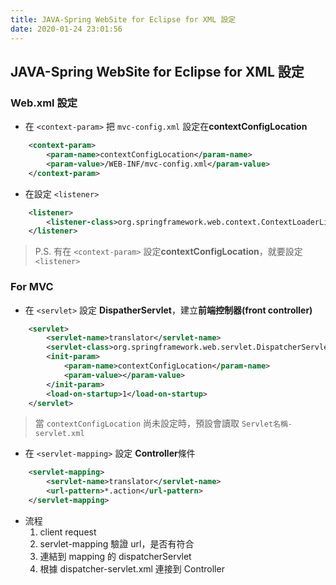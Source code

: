 ```yaml
---
title: JAVA-Spring WebSite for Eclipse for XML 設定
date: 2020-01-24 23:01:56
---
```

## JAVA-Spring WebSite for Eclipse for XML 設定
### Web.xml 設定
* 在 `<context-param>` 把 `mvc-config.xml` 設定在**contextConfigLocation**
```xml
	<context-param>
		<param-name>contextConfigLocation</param-name>
		<param-value>/WEB-INF/mvc-config.xml</param-value>		
	</context-param>
```
* 在設定 `<listener>`
```xml
    <listener>
		<listener-class>org.springframework.web.context.ContextLoaderListener</listener-class>
	</listener>
```
> P.S. 有在 `<context-param>` 設定**contextConfigLocation**，就要設定`<listener>`

### For MVC
* 在 `<servlet>` 設定 **DispatherServlet**，建立**前端控制器(front controller)** 
```xml
	<servlet>
		<servlet-name>translator</servlet-name>
		<servlet-class>org.springframework.web.servlet.DispatcherServlet</servlet-class>
		<init-param>
			<param-name>contextConfigLocation</param-name>
			<param-value></param-value>
		</init-param>
		<load-on-startup>1</load-on-startup>
	</servlet>
```
> 當 `contextConfigLocation` 尚未設定時，預設會讀取 `Servlet名稱- servlet.xml`

* 在 `<servlet-mapping>` 設定 **Controller**條件
```xml
    <servlet-mapping>
		<servlet-name>translator</servlet-name>
		<url-pattern>*.action</url-pattern>		
	</servlet-mapping>
```

* 流程
   1. client request 
   2. servlet-mapping 驗證 url，是否有符合
   3. 連結到 mapping 的 dispatcherServlet  
   4. 根據 dispatcher-servlet.xml 連接到 Controller

